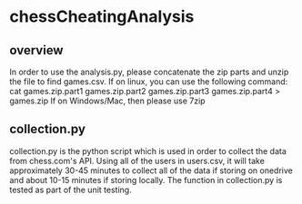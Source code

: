 # chessCheatingAnalysis

## overview
In order to use the analysis.py, please concatenate the zip parts and unzip the file to find games.csv. 
If on linux, you can use the following command: cat games.zip.part1 games.zip.part2 games.zip.part3 games.zip.part4 > games.zip
If on Windows/Mac, then please use 7zip

## collection.py
collection.py is the python script which is used in order to collect the data from chess.com's API.
Using all of the users in users.csv, it will take approximately 30-45 minutes to collect all of the data if storing on onedrive and about 10-15 minutes if storing locally.
The function in collection.py is tested as part of the unit testing.

